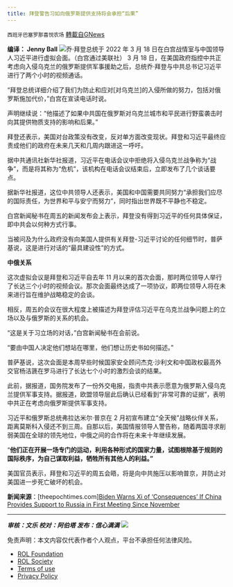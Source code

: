 ```yaml
---
title: 拜登警告习如向俄罗斯提供支持将会承担“后果”
---
```

`西班牙巴塞罗那喜悦农场` [轉載自GNews](https://gnews.org/zh-hans/2198154/)

**编译： Jenny Ball**
![](https://assets.gnews.org/wp-content/uploads/2022/03/tempsnip拜登警告习如向俄罗斯提供支持将会承担后果.png)乔·拜登总统于 2022 年 3 月 18 日在白宫战情室与中国领导人习近平进行虚拟会面。（白宫通过美联社）
3 月 18 日，在美国政府指控中共正考虑向入侵乌克兰的俄罗斯提供军事援助之后，总统乔·拜登与中共总书记习近平进行了两个小时的视频通话。

“拜登总统详细介绍了我们为防止和应对[对乌克兰]的入侵所做的努力，包括对俄罗斯施加代价，”白宫在宣读电话时说。

声明继续说：“他描述了如果中共国在俄罗斯对乌克兰城市和平民进行野蛮袭击时向其提供物质支持的影响和后果。”

拜登还表示，美国对台政策没有改变，反对单方面改变现状。拜登和习近平最终应责成他们的政府在未来几天和几周内跟进这一呼吁。

据中共通讯社新华社报道，习近平在电话会议中拒绝将入侵乌克兰战争称为“战争”，而是将其称为“危机”，该机构在电话会议结束后，立即发布了几个谈话要点。

据新华社报道，这位中共领导人还表示，美国和中国需要共同努力“承担我们应尽的国际责任，为世界和平与安宁而努力”，同时指出世界既不平静也不稳定。

白宫新闻秘书在周五的新闻发布会上表示，拜登没有得到习近平的任何具体保证，即中共会以何种方式行事。

当被问及为什么政府没有向美国人提供有关拜登-习近平讨论的任何细节时，普萨基说，这是进行对话的“最具建设性”的方式。

**中俄关系**

这次虚拟会议是拜登和习近平自去年 11 月以来的首次会面，那时两位领导人举行了长达三个小时的视频会议。那次会面最终达成了一项协议，即两位领导人将在未来进行旨在维护战略稳定的会谈。

相反，周五的会议在很大程度上被描述为拜登评估习近平在乌克兰战争问题上的立场以及与俄罗斯的关系的机会。

“这是关于习立场的对话，”白宫新闻秘书在会前说。

“要由中国人决定他们想站在哪里，他们想让历史书如何描述。”

普萨基说，这次会面是本周早些时候国家安全顾问杰克·沙利文和中国政权最高外交官杨洁篪在罗马进行了长达七个小时的激烈会谈的结果。

此前，据报道，国务院发布了一份外交电报，指责中共表示愿意为俄罗斯入侵乌克兰提供军事支持。据报道，欧盟领导层此后确认已经看到“非常可靠的证据”，表明中共正在考虑向俄罗斯提供军事支持。

习近平和俄罗斯总统弗拉达米尔·普京在 2 月初宣布建立“全天候”战略伙伴关系，距离莫斯科入侵还不到三周。自那以后，美国情报领导人警告称，随着两国寻求削弱美国在全球的领先地位，中俄之间的合作将在未来十年继续发展。

“**他们正在开展一场专门的运动，利用各种形式的国家力量，试图根除基于规则的国际秩序，为自己谋取利益，牺牲所有其他人的利益。”**

美国官员表示，拜登和习近平的周五会晤，将是向中共施压以影响普京，并防止对美国进一步死亡破坏的机会。

**新闻来源**：[theepochtimes.com][Biden Warns Xi of ‘Consequences’ If China Provides Support to Russia in First Meeting Since November](https://www.theepochtimes.com/biden-warns-xi-of-consequences-if-china-provides-support-to-russia-in-first-meeting-since-november_4346233.html?utm_source=morningbriefnoe&amp;utm_campaign=mb-2022-03-19&amp;utm_medium=email&amp;est=rmkB6yIYOHp66EXm1n1RkbWpSy1440Mri%2BVYCPpIRbdQDqNIfN1Bs4%2FCrjbpwNkGc25NWA%3D%3D)

* * *

***审核：文乐 
校对：阿伯塔
发布：信心满满***
![](https://assets.gnews.org/wp-content/uploads/2022/03/西喜-12.jpeg)


 

免责声明：本文内容仅代表作者个人观点，平台不承担任何法律风险。

- [ROL Foundation](https://rolfoundation.org/)
- [ROL Society](https://rolsociety.org/)
- [Terms of use](https://gnews.org/terms-of-use-3/)
- [Privacy Policy](https://gnews.org/privacy-policy/)
